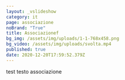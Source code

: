 ```yaml
---
layout: _vslideshow
category: it
page: associazione
noBrand: "True"
title: Associazionef
bg_img: /assets/img/uploads/1-1-768x458.png
bg_video: /assets/img/uploads/svolta.mp4
published: true
date: 2020-12-20T17:59:52.379Z
---
```

test testo associazione